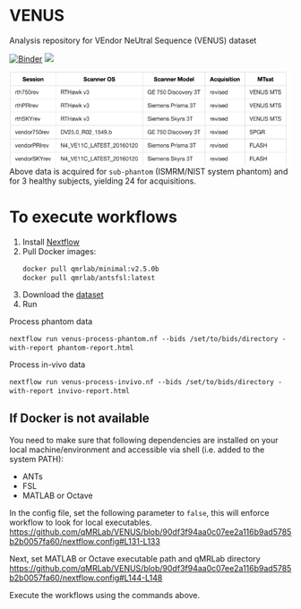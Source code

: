 # VENUS
Analysis repository for VEndor NeUtral Sequence (VENUS) dataset

[![Binder](https://mybinder.org/badge_logo.svg)](https://mybinder.org/v2/gh/qMRLab/venus/HEAD) [![](https://img.shields.io/badge/DATA%20DOI-10.17605%2FOSF.IO%2F5N3CU-blue)](https://osf.io/5n3cu/) 

![](venus_table.png)
Above data is acquired for `sub-phantom` (ISMRM/NIST system phantom) and for 3 healthy subjects, yielding 24 for acquisitions.

# To execute workflows 

1. Install [Nextflow](https://www.nextflow.io/docs/latest/getstarted.html)
2. Pull Docker images:
    ```
    docker pull qmrlab/minimal:v2.5.0b
    docker pull qmrlab/antsfsl:latest
    ```
3. Download the [dataset](https://osf.io/5n3cu/)
4. Run

Process phantom data
```
nextflow run venus-process-phantom.nf --bids /set/to/bids/directory -with-report phantom-report.html
```
Process in-vivo data
```
nextflow run venus-process-invivo.nf --bids /set/to/bids/directory -with-report invivo-report.html
```

## If Docker is not available 

You need to make sure that following dependencies are installed on your local machine/environment and accessible via shell (i.e. added to the system PATH):

* ANTs 
* FSL 
* MATLAB or Octave 

In the config file, set the following parameter to `false`, this will enforce workflow to look for local executables.
https://github.com/qMRLab/VENUS/blob/90df3f94aa0c07ee2a116b9ad5785b2b0057fa60/nextflow.config#L131-L133

Next, set MATLAB or Octave executable path and qMRLab directory
https://github.com/qMRLab/VENUS/blob/90df3f94aa0c07ee2a116b9ad5785b2b0057fa60/nextflow.config#L144-L148

Execute the workflows using the commands above. 
